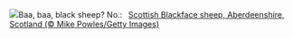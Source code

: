 ![](https://www.bing.com/th?id=OHR.ScottishSheep_EN-US3449526052_UHD.jpg&w=1000)Baa, baa, black sheep? No.:&nbsp;&ensp;[Scottish Blackface sheep, Aberdeenshire, Scotland  (© Mike Powles/Getty Images)](https://www.bing.com/th?id=OHR.ScottishSheep_EN-US3449526052_UHD.jpg)
<br><br/>
